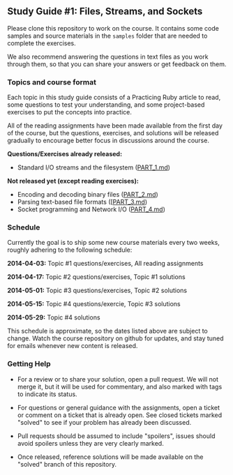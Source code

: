 ## Study Guide #1: Files, Streams, and Sockets

Please clone this repository to work on the course. It contains some code
samples and source materials in the `samples` folder that are needed to 
complete the exercises. 

We also recommend answering the questions in 
text files as you work through them, so that you can share your answers
or get feedback on them.

### Topics and course format

Each topic in this study guide consists of a Practicing Ruby article to read,
some questions to test your understanding, and some project-based exercises
to put the concepts into practice.

All of the reading assignments have been made available from the first day of
the course, but the questions, exercises, and solutions will be released
gradually to encourage better focus in discussions around the course.

**Questions/Exercises already released:**

* Standard I/O streams and the filesystem ([PART_1.md][])

**Not released yet (except reading exercises):**

* Encoding and decoding binary files ([PART_2.md][])
* Parsing text-based file formats ([[PART_3.md][])
* Socket programming and Network I/O ([PART_4.md][])

### Schedule

Currently the goal is to ship some new course materials every two
weeks, roughly adhering to the following schedule:

**2014-04-03:** Topic #1 questions/exercises,
                All reading assignments

**2014-04-17:** Topic #2 questions/exercises, 
                Topic #1 solutions

**2014-05-01:** Topic #3 questions/exercises,
                Topic #2 solutions

**2014-05-15:** Topic #4 questions/exercie,
                Topic #3 solutions

**2014-05-29:** Topic #4 solutions

This schedule is approximate, so the dates listed above are subject to change.
Watch the course repository on github for updates, and stay tuned for emails
whenever new content is released.

### Getting Help

* For a review or to share your solution, open a pull request. We will not merge
it, but it will be used for commentary, and also marked with tags to indicate
its status.

* For questions or general guidance with the assignments, open a ticket or 
comment on a ticket that is already open. See closed tickets marked 
"solved" to see if your problem has already been discussed.

* Pull requests should be assumed to include "spoilers", issues should 
avoid spoilers unless they are very clearly marked.

* Once released, reference solutions will be made available on the 
"solved" branch of this repository.


[PART_1.md]: https://github.com/elm-city-craftworks/course-001/blob/master/PART_1.md
[PART_2.md]: https://github.com/elm-city-craftworks/course-001/blob/master/PART_2.md
[PART_3.md]: https://github.com/elm-city-craftworks/course-001/blob/master/PART_3.md
[PART_4.md]: https://github.com/elm-city-craftworks/course-001/blob/master/PART_4.md
